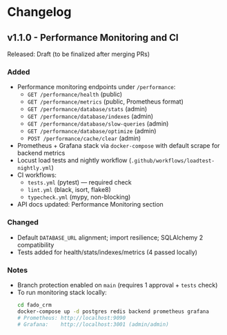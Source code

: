 # Changelog

## v1.1.0 - Performance Monitoring and CI

Released: Draft (to be finalized after merging PRs)

### Added
- Performance monitoring endpoints under `/performance`:
  - `GET /performance/health` (public)
  - `GET /performance/metrics` (public, Prometheus format)
  - `GET /performance/database/stats` (admin)
  - `GET /performance/database/indexes` (admin)
  - `GET /performance/database/slow-queries` (admin)
  - `GET /performance/database/optimize` (admin)
  - `POST /performance/cache/clear` (admin)
- Prometheus + Grafana stack via `docker-compose` with default scrape for backend metrics
- Locust load tests and nightly workflow (`.github/workflows/loadtest-nightly.yml`)
- CI workflows:
  - `tests.yml` (pytest) — required check
  - `lint.yml` (black, isort, flake8)
  - `typecheck.yml` (mypy, non-blocking)
- API docs updated: Performance Monitoring section

### Changed
- Default `DATABASE_URL` alignment; import resilience; SQLAlchemy 2 compatibility
- Tests added for health/stats/indexes/metrics (4 passed locally)

### Notes
- Branch protection enabled on `main` (requires 1 approval + `tests` check)
- To run monitoring stack locally:
  ```bash
  cd fado_crm
  docker-compose up -d postgres redis backend prometheus grafana
  # Prometheus: http://localhost:9090
  # Grafana:    http://localhost:3001 (admin/admin)
  ```
